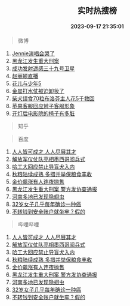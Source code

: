 <div align="center"><h2>实时热搜榜</h2><h4>2023-09-17 21:35:01</h4></div>

> 微博  

1. [Jennie演唱会哭了](https://s.weibo.com/weibo?q=%23Jennie%E6%BC%94%E5%94%B1%E4%BC%9A%E5%93%AD%E4%BA%86%23&t=31&band_rank=1&Refer=top)<br />
2. [黑龙江发生重大刑案](https://s.weibo.com/weibo?q=%23%E9%BB%91%E9%BE%99%E6%B1%9F%E5%8F%91%E7%94%9F%E9%87%8D%E5%A4%A7%E5%88%91%E6%A1%88%23&t=31&band_rank=2&Refer=top)<br />
3. [成功发射遥感三十九号卫星](https://s.weibo.com/weibo?q=%23%E6%88%90%E5%8A%9F%E5%8F%91%E5%B0%84%E9%81%A5%E6%84%9F%E4%B8%89%E5%8D%81%E4%B9%9D%E5%8F%B7%E5%8D%AB%E6%98%9F%23&t=31&band_rank=3&Refer=top)<br />
4. [赵丽颖直播](https://s.weibo.com/weibo?q=%E8%B5%B5%E4%B8%BD%E9%A2%96%E7%9B%B4%E6%92%AD&t=31&band_rank=4&Refer=top)<br />
5. [花儿与少年5](https://s.weibo.com/weibo?q=%E8%8A%B1%E5%84%BF%E4%B8%8E%E5%B0%91%E5%B9%B45&t=31&band_rank=5&Refer=top)<br />
6. [金晨打水仗被迫卸妆了](https://s.weibo.com/weibo?q=%23%E9%87%91%E6%99%A8%E6%89%93%E6%B0%B4%E4%BB%97%E8%A2%AB%E8%BF%AB%E5%8D%B8%E5%A6%86%E4%BA%86%23&t=31&band_rank=6&Refer=top)<br />
7. [柴犬误食70粒布洛芬主人花5千救回](https://s.weibo.com/weibo?q=%23%E6%9F%B4%E7%8A%AC%E8%AF%AF%E9%A3%9F70%E7%B2%92%E5%B8%83%E6%B4%9B%E8%8A%AC%E4%B8%BB%E4%BA%BA%E8%8A%B15%E5%8D%83%E6%95%91%E5%9B%9E%23&t=31&band_rank=7&Refer=top)<br />
8. [苹果客服回应辫子客服形象](https://s.weibo.com/weibo?q=%23%E8%8B%B9%E6%9E%9C%E5%AE%A2%E6%9C%8D%E5%9B%9E%E5%BA%94%E8%BE%AB%E5%AD%90%E5%AE%A2%E6%9C%8D%E5%BD%A2%E8%B1%A1%23&t=31&band_rank=8&Refer=top)<br />
9. [开灯后电影院的椅子有多脏](https://s.weibo.com/weibo?q=%23%E5%BC%80%E7%81%AF%E5%90%8E%E7%94%B5%E5%BD%B1%E9%99%A2%E7%9A%84%E6%A4%85%E5%AD%90%E6%9C%89%E5%A4%9A%E8%84%8F%23&t=31&band_rank=9&Refer=top)<br />

> 知乎  


> 百度  

1. [人人皆可成才 人人尽展其才](https://www.baidu.com/s?wd=%E4%BA%BA%E4%BA%BA%E7%9A%86%E5%8F%AF%E6%88%90%E6%89%8D+%E4%BA%BA%E4%BA%BA%E5%B0%BD%E5%B1%95%E5%85%B6%E6%89%8D&sa=fyb_news&rsv_dl=fyb_news)<br />
2. [解放军仪仗队亮相墨西哥阅兵式](https://www.baidu.com/s?wd=%E8%A7%A3%E6%94%BE%E5%86%9B%E4%BB%AA%E4%BB%97%E9%98%9F%E4%BA%AE%E7%9B%B8%E5%A2%A8%E8%A5%BF%E5%93%A5%E9%98%85%E5%85%B5%E5%BC%8F&sa=fyb_news&rsv_dl=fyb_news)<br />
3. [哈工大回应禁止导盲犬入内](https://www.baidu.com/s?wd=%E5%93%88%E5%B7%A5%E5%A4%A7%E5%9B%9E%E5%BA%94%E7%A6%81%E6%AD%A2%E5%AF%BC%E7%9B%B2%E7%8A%AC%E5%85%A5%E5%86%85&sa=fyb_news&rsv_dl=fyb_news)<br />
4. [秋粮陆续成熟 多措并举保粮食丰收](https://www.baidu.com/s?wd=%E7%A7%8B%E7%B2%AE%E9%99%86%E7%BB%AD%E6%88%90%E7%86%9F+%E5%A4%9A%E6%8E%AA%E5%B9%B6%E4%B8%BE%E4%BF%9D%E7%B2%AE%E9%A3%9F%E4%B8%B0%E6%94%B6&sa=fyb_news&rsv_dl=fyb_news)<br />
5. [金价飙涨有人连夜抛售](https://www.baidu.com/s?wd=%E9%87%91%E4%BB%B7%E9%A3%99%E6%B6%A8%E6%9C%89%E4%BA%BA%E8%BF%9E%E5%A4%9C%E6%8A%9B%E5%94%AE&sa=fyb_news&rsv_dl=fyb_news)<br />
6. [黑龙江发生重大刑案 警方发协查通报](https://www.baidu.com/s?wd=%E9%BB%91%E9%BE%99%E6%B1%9F%E5%8F%91%E7%94%9F%E9%87%8D%E5%A4%A7%E5%88%91%E6%A1%88+%E8%AD%A6%E6%96%B9%E5%8F%91%E5%8D%8F%E6%9F%A5%E9%80%9A%E6%8A%A5&sa=fyb_news&rsv_dl=fyb_news)<br />
7. [河南多地已发现隐翅虫](https://www.baidu.com/s?wd=%E6%B2%B3%E5%8D%97%E5%A4%9A%E5%9C%B0%E5%B7%B2%E5%8F%91%E7%8E%B0%E9%9A%90%E7%BF%85%E8%99%AB&sa=fyb_news&rsv_dl=fyb_news)<br />
8. [32岁女子几乎每年确诊一种癌](https://www.baidu.com/s?wd=32%E5%B2%81%E5%A5%B3%E5%AD%90%E5%87%A0%E4%B9%8E%E6%AF%8F%E5%B9%B4%E7%A1%AE%E8%AF%8A%E4%B8%80%E7%A7%8D%E7%99%8C&sa=fyb_news&rsv_dl=fyb_news)<br />
9. [不转钱到安全账户就坐牢？假的](https://www.baidu.com/s?wd=%E4%B8%8D%E8%BD%AC%E9%92%B1%E5%88%B0%E5%AE%89%E5%85%A8%E8%B4%A6%E6%88%B7%E5%B0%B1%E5%9D%90%E7%89%A2%EF%BC%9F%E5%81%87%E7%9A%84&sa=fyb_news&rsv_dl=fyb_news)<br />

> 哔哩哔哩  

1. [人人皆可成才 人人尽展其才](https://www.baidu.com/s?wd=%E4%BA%BA%E4%BA%BA%E7%9A%86%E5%8F%AF%E6%88%90%E6%89%8D+%E4%BA%BA%E4%BA%BA%E5%B0%BD%E5%B1%95%E5%85%B6%E6%89%8D&sa=fyb_news&rsv_dl=fyb_news)<br />
2. [解放军仪仗队亮相墨西哥阅兵式](https://www.baidu.com/s?wd=%E8%A7%A3%E6%94%BE%E5%86%9B%E4%BB%AA%E4%BB%97%E9%98%9F%E4%BA%AE%E7%9B%B8%E5%A2%A8%E8%A5%BF%E5%93%A5%E9%98%85%E5%85%B5%E5%BC%8F&sa=fyb_news&rsv_dl=fyb_news)<br />
3. [哈工大回应禁止导盲犬入内](https://www.baidu.com/s?wd=%E5%93%88%E5%B7%A5%E5%A4%A7%E5%9B%9E%E5%BA%94%E7%A6%81%E6%AD%A2%E5%AF%BC%E7%9B%B2%E7%8A%AC%E5%85%A5%E5%86%85&sa=fyb_news&rsv_dl=fyb_news)<br />
4. [秋粮陆续成熟 多措并举保粮食丰收](https://www.baidu.com/s?wd=%E7%A7%8B%E7%B2%AE%E9%99%86%E7%BB%AD%E6%88%90%E7%86%9F+%E5%A4%9A%E6%8E%AA%E5%B9%B6%E4%B8%BE%E4%BF%9D%E7%B2%AE%E9%A3%9F%E4%B8%B0%E6%94%B6&sa=fyb_news&rsv_dl=fyb_news)<br />
5. [金价飙涨有人连夜抛售](https://www.baidu.com/s?wd=%E9%87%91%E4%BB%B7%E9%A3%99%E6%B6%A8%E6%9C%89%E4%BA%BA%E8%BF%9E%E5%A4%9C%E6%8A%9B%E5%94%AE&sa=fyb_news&rsv_dl=fyb_news)<br />
6. [黑龙江发生重大刑案 警方发协查通报](https://www.baidu.com/s?wd=%E9%BB%91%E9%BE%99%E6%B1%9F%E5%8F%91%E7%94%9F%E9%87%8D%E5%A4%A7%E5%88%91%E6%A1%88+%E8%AD%A6%E6%96%B9%E5%8F%91%E5%8D%8F%E6%9F%A5%E9%80%9A%E6%8A%A5&sa=fyb_news&rsv_dl=fyb_news)<br />
7. [河南多地已发现隐翅虫](https://www.baidu.com/s?wd=%E6%B2%B3%E5%8D%97%E5%A4%9A%E5%9C%B0%E5%B7%B2%E5%8F%91%E7%8E%B0%E9%9A%90%E7%BF%85%E8%99%AB&sa=fyb_news&rsv_dl=fyb_news)<br />
8. [32岁女子几乎每年确诊一种癌](https://www.baidu.com/s?wd=32%E5%B2%81%E5%A5%B3%E5%AD%90%E5%87%A0%E4%B9%8E%E6%AF%8F%E5%B9%B4%E7%A1%AE%E8%AF%8A%E4%B8%80%E7%A7%8D%E7%99%8C&sa=fyb_news&rsv_dl=fyb_news)<br />
9. [不转钱到安全账户就坐牢？假的](https://www.baidu.com/s?wd=%E4%B8%8D%E8%BD%AC%E9%92%B1%E5%88%B0%E5%AE%89%E5%85%A8%E8%B4%A6%E6%88%B7%E5%B0%B1%E5%9D%90%E7%89%A2%EF%BC%9F%E5%81%87%E7%9A%84&sa=fyb_news&rsv_dl=fyb_news)<br />
